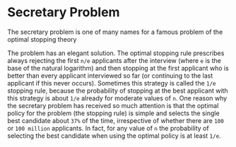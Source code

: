 Secretary Problem
=========

The secretary problem is one of many names for a famous problem of the optimal stopping theory

The problem has an elegant solution. The optimal stopping rule prescribes always rejecting the first `n/e` applicants 
after the interview (where `e` is the base of the natural logarithm) and then stopping at the first applicant 
who is better than every applicant interviewed so far (or continuing to the last applicant if this never occurs). 
Sometimes this strategy is called the `1/e` stopping rule, because the probability of stopping at the best applicant 
with this strategy is about `1/e` already for moderate values of `n`. One reason why the secretary problem has received
so much attention is that the optimal policy for the problem (the stopping rule) is simple and
selects the single best candidate about `37%` of the time, irrespective of whether there are `100` or `100 million` applicants. 
In fact, for any value of `n` the probability of selecting the best candidate when using the optimal policy is at least `1/e`.


